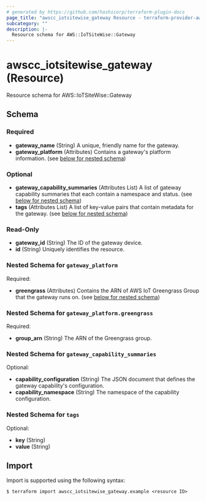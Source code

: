 ```yaml
---
# generated by https://github.com/hashicorp/terraform-plugin-docs
page_title: "awscc_iotsitewise_gateway Resource - terraform-provider-awscc"
subcategory: ""
description: |-
  Resource schema for AWS::IoTSiteWise::Gateway
---
```


# awscc_iotsitewise_gateway (Resource)

Resource schema for AWS::IoTSiteWise::Gateway



<!-- schema generated by tfplugindocs -->
## Schema

### Required

- **gateway_name** (String) A unique, friendly name for the gateway.
- **gateway_platform** (Attributes) Contains a gateway's platform information. (see [below for nested schema](#nestedatt--gateway_platform))

### Optional

- **gateway_capability_summaries** (Attributes List) A list of gateway capability summaries that each contain a namespace and status. (see [below for nested schema](#nestedatt--gateway_capability_summaries))
- **tags** (Attributes List) A list of key-value pairs that contain metadata for the gateway. (see [below for nested schema](#nestedatt--tags))

### Read-Only

- **gateway_id** (String) The ID of the gateway device.
- **id** (String) Uniquely identifies the resource.

<a id="nestedatt--gateway_platform"></a>
### Nested Schema for `gateway_platform`

Required:

- **greengrass** (Attributes) Contains the ARN of AWS IoT Greengrass Group that the gateway runs on. (see [below for nested schema](#nestedatt--gateway_platform--greengrass))

<a id="nestedatt--gateway_platform--greengrass"></a>
### Nested Schema for `gateway_platform.greengrass`

Required:

- **group_arn** (String) The ARN of the Greengrass group.



<a id="nestedatt--gateway_capability_summaries"></a>
### Nested Schema for `gateway_capability_summaries`

Optional:

- **capability_configuration** (String) The JSON document that defines the gateway capability's configuration.
- **capability_namespace** (String) The namespace of the capability configuration.


<a id="nestedatt--tags"></a>
### Nested Schema for `tags`

Optional:

- **key** (String)
- **value** (String)

## Import

Import is supported using the following syntax:

```shell
$ terraform import awscc_iotsitewise_gateway.example <resource ID>
```
